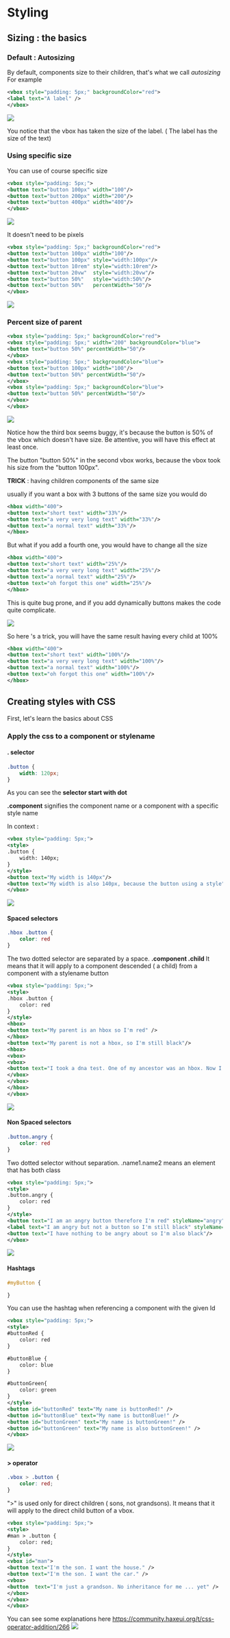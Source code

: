 Styling
=======

Sizing : the basics
-------------------

### Default : Autosizing

By default, components size to their children, that's what we call *autosizing* For example

```xml
<vbox style="padding: 5px;" backgroundColor="red">
<label text="A label" />
</vbox>
```

![](_assets/styling_autosized_vbox.png)

You notice that the vbox has taken the size of the label. ( The label has the size of the text)

### Using specific size

You can use of course specific size

```xml
<vbox style="padding: 5px;">
<button text="button 100px" width="100"/>
<button text="button 200px" width="200"/>
<button text="button 400px" width="400"/>
</vbox>
```

![](_assets/styling_buttons_pixel_size.png)

It doesn't need to be pixels

```xml
<vbox style="padding: 5px;" backgroundColor="red">
<button text="button 100px" width="100"/>
<button text="button 100px" style="width:100px"/>
<button text="button 10rem" style="width:10rem"/>
<button text="button 20vw"  style="width:20vw"/>
<button text="button 50%"   style="width:50%"/>
<button text="button 50%"   percentWidth="50"/>
</vbox>
```

![](_assets/styling_butons_sizes.png)

### Percent size of parent

```xml
<vbox style="padding: 5px;" backgroundColor="red">
<vbox style="padding: 5px;" width="200" backgroundColor="blue">
<button text="button 50%" percentWidth="50"/>
</vbox>
<vbox style="padding: 5px;" backgroundColor="blue">
<button text="button 100px" width="100"/>
<button text="button 50%" percentWidth="50"/>
</vbox>
<vbox style="padding: 5px;" backgroundColor="blue">
<button text="button 50%" percentWidth="50"/>
</vbox>
</vbox>
```

![](_assets/styling_buttons_percent.png)

Notice how the third box seems buggy, it's because the button is 50% of the vbox which doesn't have size. Be attentive, you will have this effect at least once.

The button "button 50%" in the second vbox works, because the vbox took his size from the "button 100px".

**TRICK** : having children components of the same size

usually if you want a box with 3 buttons of the same size you would do

```xml
<hbox width="400">
<button text="short text" width="33%"/>
<button text="a very very long text" width="33%"/>
<button text="a normal text" width="33%"/>
</hbox>
```

But what if you add a fourth one, you would have to change all the size

```xml
<hbox width="400">
<button text="short text" width="25%"/>
<button text="a very very long text" width="25%"/>
<button text="a normal text" width="25%"/>
<button text="oh forgot this one" width="25%"/>
</hbox>
```

This is quite bug prone, and if you add dynamically buttons makes the code quite complicate.

![](_assets/styling_buttons_100.png)

So here 's a trick, you will have the same result having every child at 100%

```xml
<hbox width="400">
<button text="short text" width="100%"/>
<button text="a very very long text" width="100%"/>
<button text="a normal text" width="100%"/>
<button text="oh forgot this one" width="100%"/>
</hbox>
```

Creating styles with CSS
------------------------

First, let's learn the basics about CSS

### Apply the css to a component or stylename

#### . selector

```css
.button {
	width: 120px;
}
```

As you can see the **selector start with dot**

<b>.component</b> signifies the component name or a component with a specific style name

In context :

```xml
<vbox style="padding: 5px;">
<style>
.button {
	width: 140px;
}
</style>
<button text="My width is 140px"/>
<button text="My width is also 140px, because the button using a style"/>
</vbox>
```

![](_assets/styling_button_style.png)

#### Spaced selectors

```css
.hbox .button {
	color: red
}
```

The two dotted selector are  separated by a space.  <b> .component .child </b>It means that it will apply to a component descended ( a child)  from a component with a  stylename button

```xml
<vbox style="padding: 5px;">
<style>
.hbox .button {
	color: red
}
</style>
<hbox>
<button text="My parent is an hbox so I'm red" />
</hbox>
<button text="My parent is not a hbox, so I'm still black"/>
<hbox>
<vbox>
<vbox>
<button text="I took a dna test. One of my ancestor was an hbox. Now I understand why I am red " />
</vbox>
</vbox>
</hbox>
</vbox>
```

![](_assets/styling_css_selectors.png)

#### Non Spaced selectors

```css
.button.angry {
    color: red
}
```

Two dotted selector without separation. .name1.name2 means  an element that has both class

```xml
<vbox style="padding: 5px;">
<style>
.button.angry {
    color: red
}
</style>
<button text="I am an angry button therefore I'm red" styleName="angry"/>
<label text="I am angry but not a button so I'm still black" styleName="angry"/>
<button text="I have nothing to be angry about so I'm also black"/>
</vbox>
```

![](_assets/styling_angry_button.png)

#### Hashtags

```css
#myButton {

}
```

You can use the hashtag when referencing a component with the given Id

```xml
<vbox style="padding: 5px;">
<style>
#buttonRed {
	color: red
}

#buttonBlue {
	color: blue
}

#buttonGreen{
	color: green
}
</style>
<button id="buttonRed" text="My name is buttonRed!" />
<button id="buttonBlue" text="My name is buttonBlue!" />
<button id="buttonGreen" text="My name is buttonGreen!" />
<button id="buttonGreen" text="My name is also buttonGreen!" />
</vbox>
```

![](_assets/styling_css_names.png)

#### > operator

```css
.vbox > .button {
    color: red;
}

```

">" is used only for direct children ( sons, not grandsons).
It means that it will apply to the direct child button of a vbox.

```xml
<vbox style="padding: 5px;">
<style>
#man > .button {
    color: red;
}
</style>
<vbox id="man">
<button text="I'm the son. I want the house." />
<button text="I'm the son. I want the car." />
<vbox>
<button  text="I'm just a grandson. No inheritance for me ... yet" />
</vbox>
</vbox>
</vbox>

```

You can see some explanations here https://community.haxeui.org/t/css-operator-addition/266
![](_assets/styling_css_direct_child.png)
